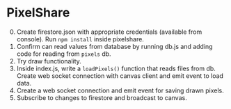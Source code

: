 # PixelShare

0. Create firestore.json with appropriate credentials (available from console). Run `npm install` inside pixelshare.
1. Confirm can read values from database by running db.js and adding code for reading from `pixels` db.
2. Try draw functionality.
3. Inside index.js, write a `loadPixels()` function that reads files from db. Create web socket connection with canvas client and emit event to load data.
4. Create a web socket connection and emit event for saving drawn pixels.
5. Subscribe to changes to firestore and broadcast to canvas.
